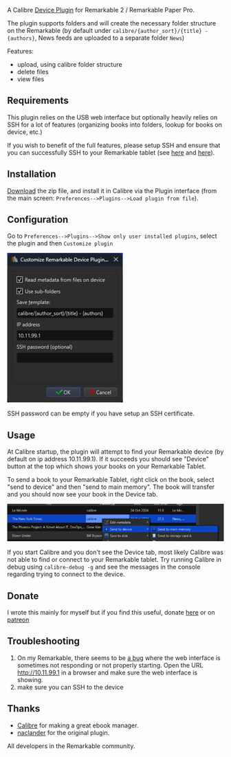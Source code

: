 
A Calibre [Device Plugin](https://manual.calibre-ebook.com/plugins.html#module-calibre.devices.interface) for Remarkable 2 / Remarkable Paper Pro.

The plugin supports folders and will create the necessary folder structure on the Remarkable (by default under `calibre/{author_sort}/{title} - {authors}`, News feeds are uploaded to a separate folder `News`)

Features:
* upload, using calibre folder structure
* delete files
* view files

Requirements
------------
This plugin relies on the USB web interface but optionally heavily relies on SSH for a lot of features (organizing books into folders, lookup for books on device, etc.)

If you wish to benefit of the full features, please setup SSH and ensure that you can successfully SSH to your Remarkable tablet (see [here](https://support.remarkable.com/s/article/Developer-mode) and [here](https://remarkable.guide/guide/access/ssh.html)).

Installation
------------
[Download](https://github.com/andriniaina/remarkable-calibre-usb-device/releases/latest) the zip file, and install it in Calibre via the Plugin interface (from the main screen: `Preferences-->Plugins-->Load plugin from file`).

Configuration
-------------
Go to `Preferences-->Plugins-->Show only user installed plugins`, select the plugin and then `Customize plugin`

![](img/calibre_settings.png)

SSH password can be empty if you have setup an SSH certificate.

Usage
-----
At Calibre startup, the plugin will attempt to find your Remarkable device (by default on ip address 10.11.99.1). If it succeeds you should see "Device" button at the top which shows your books on your Remarkable Tablet.

To send a book to your Remarkable Tablet, right click on the book, select "send to device" and then "send to main memory". The book will transfer and you should now see your book in the Device tab.

![](img/calibre_send_to_device.png)

If you start Calibre and you don't see the Device tab, most likely Calibre was not able to find or connect to your Remarkable tablet. Try running Calibre in debug using `calibre-debug -g` and see the messages in the console regarding trying to connect to the device.

Donate
------
I wrote this mainly for myself but if you find this useful, donate [here](https://github.com/sponsors/andriniaina) or on [patreon](https://patreon.com/andriniaina)

Troubleshooting
------
1. On my Remarkable, there seems to be [a bug](https://www.google.com/search?q=remarkable+usb+web+interface+not+working+site%3Areddit.com) where the web interface is sometimes not responding or not properly starting. Open the URL http://10.11.99.1 in a browser and make sure the web interface is showing.
2. make sure you can SSH to the device

Thanks
------

* [Calibre](https://github.com/kovidgoyal/calibre) for making a great ebook manager.
* [naclander](https://github.com/naclander/Calibre-Remarkable-Device-Driver-Plugin) for the original plugin.

All developers in the Remarkable community.
